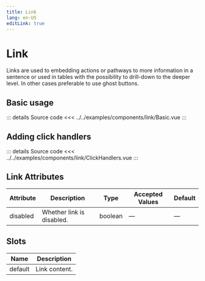 ```yaml
---
title: Link
lang: en-US
editLink: true
---
```


# Link

Links are used to embedding actions or pathways to more information in a sentence or used in tables with the possibility to drill-down to the deeper level. In other cases preferable to use ghost buttons.

## Basic usage

<BasicLink />

::: details Source code
<<< ../../examples/components/link/Basic.vue
:::

## Adding click handlers

<ClickHandlersLink />

::: details Source code
<<< ../../examples/components/link/ClickHandlers.vue
:::

<!--- ## Link with path 

If the text content is an invalid windows/mac/linux path, the path would not be hidden, and a warning would appear in the console.
The `link` has to specify the width of the path.

<LinkWithPath />

::: details Source code
<<< ../../examples/components/link/LinkWithPath.vue
:::
-->

## Link Attributes

| Attribute      | Description          | Type      | Accepted Values       | Default  |
| --------- | ----------- | ---- | --------------- | ------- |
| disabled | Whether link is disabled. | boolean    | — | — |

## Slots

| Name | Description |
| ---- | ----------- |
| default | Link content. |

<script setup>
  import BasicLink from 'examples/components/link/Basic.vue';
  import ClickHandlersLink from 'examples/components/link/ClickHandlers.vue';
  import LinkWithPath from 'examples/components/link/LinkWithPath.vue';
</script>
